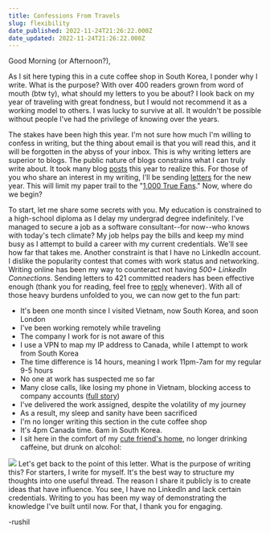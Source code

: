 ```yaml
---
title: Confessions From Travels
slug: flexibility
date_published: 2022-11-24T21:26:22.000Z
date_updated: 2022-11-24T21:26:22.000Z
---
```


Good Morning (or Afternoon?),

As I sit here typing this in a cute coffee shop in South Korea, I ponder why I write. What is the purpose? With over 400 readers grown from word of mouth (btw ty), what should my letters to you be about? I look back on my year of traveling with great fondness, but I would not recommend it as a working model to others. I was lucky to survive at all. It wouldn't be possible without people I've had the privilege of knowing over the years.

The stakes have been high this year. I'm not sure how much I'm willing to confess in writing, but the thing about email is that you will read this, and it will be forgotten in the abyss of your inbox. This is why writing letters are superior to blogs. The public nature of blogs constrains what I can truly write about. It took many blog [posts](__GHOST_URL__/tag/blog/) this year to realize this. For those of you who share an interest in my writing, I'll be sending [letters](mailto:xyzrushil@gmail.com) for the new year. This will limit my paper trail to the "[1,000 True Fans](https://kk.org/thetechnium/1000-true-fans/)." Now, where do we begin?

To start, let me share some secrets with you. My education is constrained to a high-school diploma as I delay my undergrad degree indefinitely. I've managed to secure a job as a software consultant--for now--who knows with today's tech climate? My job helps pay the bills and keep my mind busy as I attempt to build a career with my current credentials. We'll see how far that takes me. Another constraint is that I have no LinkedIn account. I dislike the popularity contest that comes with work status and networking. Writing online has been my way to counteract not having *500+ LinkedIn Connections*. Sending letters to 421 committed readers has been effective enough (thank you for reading, feel free to [reply](mailto:xyzrushil@gmail.com) whenever). With all of those heavy burdens unfolded to you, we can now get to the fun part:

- It's been one month since I visited Vietnam, now South Korea, and soon London
- I've been working remotely while traveling
- The company I work for is not aware of this
- I use a VPN to map my IP address to Canada, while I attempt to work from South Korea
- The time difference is 14 hours, meaning I work 11pm-7am for my regular 9-5 hours
- No one at work has suspected me so far 
- Many close calls, like losing my phone in Vietnam, blocking access to company accounts ([full story](__GHOST_URL__/blog/lost-and-found/))
- I've delivered the work assigned, despite the volatility of my journey 
- As a result, my sleep and sanity have been sacrificed
- I'm no longer writing this section in the cute coffee shop 
- It's 4pm Canada time. 6am in South Korea. 
- I sit here in the comfort of my [cute friend's home](https://www.instagram.com/yeegun/), no longer drinking caffeine, but drunk on alcohol:

![](__GHOST_URL__/content/images/2022/11/image.png)
Let's get back to the point of this letter. What is the purpose of writing this? For starters, I write for myself. It's the best way to structure my thoughts into one useful thread. The reason I share it publicly is to create ideas that have influence. You see, I have no LinkedIn and lack certain credentials. Writing to you has been my way of demonstrating the knowledge I've built until now. For that, I thank you for engaging.

-rushil
